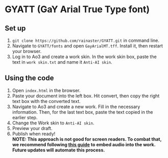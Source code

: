 # GYATT (GaY Arial True Type font)

## Set up
1. `git clone https://github.com/rainaster/GYATT.git` in command line.
2. Navigate to `GYATT/fonts` and open `GayArialMT.tff`. Install it, then restart your browser.
3. Log in to Ao3 and create a work skin. In the work skin box, paste the text in `work skin.txt` and name it `Anti-AI skin`.

## Using the code
1. Open `index.html` in the browser.
2. Paste your document into the left box. Hit convert, then copy the right text box with the converted text.
3. Navigate to Ao3 and create a new work. Fill in the necessary information. Then, for the last text box, paste the text copied in the earlier step.
4. Change the Work skin to `Anti-AI skin`.
5. Preview your draft.
6. Publish when ready!\
__NOTE: This approach is not good for screen readers. To combat that, we recommend following [this guide](https://archiveofourown.org/works/22965031?view_full_work=true) to embed audio into the work. Future updates will automate this process.__
